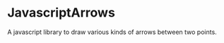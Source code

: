 JavascriptArrows
================

A javascript library to draw various kinds of arrows between two points.
